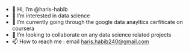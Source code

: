 - 👋 Hi, I’m @haris-habib
- 👀 I’m interested in data science
- 🌱 I’m currently going through the google data anayltics cerfiticate on coursera
- 💞️ I’m looking to collaborate on any data science related projects
- 📫 How to reach me : email haris.habib240@gmail.com

<!---
haris-habib/haris-habib is a ✨ special ✨ repository because its `README.md` (this file) appears on your GitHub profile.
You can click the Preview link to take a look at your changes.
--->
